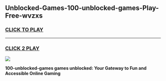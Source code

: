 
## Unblocked-Games-100-unblocked-games-Play-Free-wvzxs
<h3>
<a href="https://premium76.site?title=100-unblocked-games&ref=24M">CLICK TO PLAY</a></h3>
<hr>

<h3>
<a href="https://premium76.site?title=100-unblocked-games&ref=24M">CLICK 2 PLAY</a>
  
</h3>

<a href="https://premium76.site?title=100-unblocked-games&ref=24M"><img src="https://clearcache.store/games.png"></a>


**100-unblocked-games games unblocked: Your Gateway to Fun and Accessible Online Gaming**
